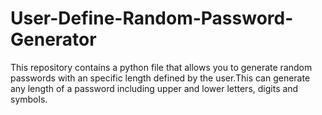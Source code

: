 # User-Define-Random-Password-Generator
This repository contains a python file that allows you to generate random passwords with an specific length defined by the user.This can generate any length of a password including upper and lower letters, digits and symbols.
